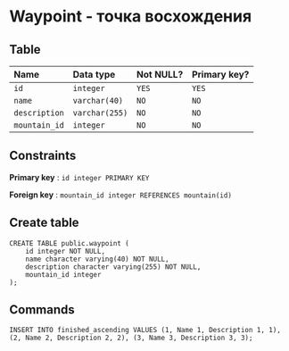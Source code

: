 # Waypoint - точка восхождения

## Table

| Name            | Data type     | Not NULL? | Primary key? |
|:--------------- |:--------------|:----------|:-------------|
| `id`    | `integer`     | `YES`     | `YES`        |
| `name`    | `varchar(40)`     | `NO`     | `NO`        |
| `description`    | `varchar(255)`     | `NO`     | `NO`        |
| `mountain_id`    | `integer`     | `NO`     | `NO`        |

## Constraints

**Primary key** : `id integer PRIMARY KEY`

**Foreign key** : `mountain_id integer REFERENCES mountain(id)`

## Create table

```
CREATE TABLE public.waypoint (
    id integer NOT NULL,
    name character varying(40) NOT NULL,
    description character varying(255) NOT NULL,
    mountain_id integer
);
```

## Commands

```
INSERT INTO finished_ascending VALUES (1, Name 1, Description 1, 1), (2, Name 2, Description 2, 2), (3, Name 3, Description 3, 3);
```
